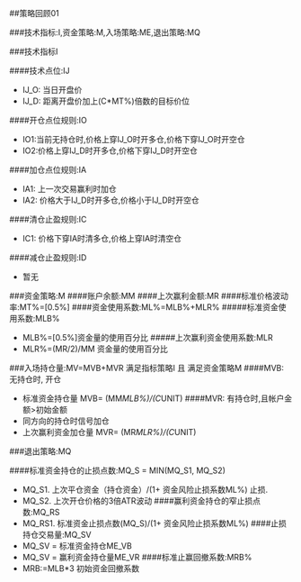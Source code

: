 ##策略回顾01

###技术指标:I,资金策略:M,入场策略:ME,退出策略:MQ

###技术指标I
 
  ####技术点位:IJ
  + IJ_O: 当日开盘价
  + IJ_D: 距离开盘价加上(C*MT%)倍数的目标价位


  ####开仓点位规则:IO
  * IO1:当前无持仓时,价格上穿IJ_O时开多仓,价格下穿IJ_O时开空仓
  * IO2:价格上穿IJ_D时开多仓,价格下穿IJ_D时开空仓


  ####加仓点位规则:IA
  * IA1: 上一次交易赢利时加仓
  * IA2: 价格大于IJ_D时开多仓,价格小于IJ_D时开空仓
  
  ####清仓止盈规则:IC
  * IC1: 价格下穿IA时清多仓,价格上穿IA时清空仓
  
  ####减仓止盈规则:ID
  * 暂无

###资金策略:M
 ####账户余额:MM
 ####上次赢利金额:MR
 ####标准价格波动率:MT%=[0.5%]
 ####资金使用系数:ML%=MLB%+MLR%
  #####标准资金使用系数:MLB%
  * MLB%=[0.5%]资金量的使用百分比
  #####上次赢利资金使用系数:MLR
  * MLR%=(MR/2)/MM 资金量的使用百分比

###入场持仓量:MV=MVB+MVR
满足指标策略I 且 满足资金策略M
  ####MVB: 无持仓时, 开仓
  * 标准资金持仓量 MVB= (MM*MLB%)/(C*UNIT)
  ####MVR: 有持仓时,且帐户金额>初始金额
  * 同方向的持仓时信号加仓
  * 上次赢利资金加仓量 MVR= (MR*MLR%)/(C*UNIT)

###退出策略:MQ

  ####标准资金持仓的止损点数:MQ_S = MIN(MQ_S1, MQ_S2)
  * MQ_S1. 上次平仓资金（持仓资金）/(1+ 资金风险止损系数ML%) 止损.
  * MQ_S2. 上次开仓价格的3倍ATR波动
  ####赢利资金持仓的窄止损点数:MQ_RS
  * MQ_RS1. 标准资金止损点数(MQ_S)/(1+ 资金风险止损系数ML%)
  ####止损持仓交易量:MQ_SV
  * MQ_SV = 标准资金持仓ME_VB
  * MQ_SV = 赢利资金持仓量ME_VR
  ####标准止赢回撤系数:MRB%
  * MRB:=MLB*3 初始资金回撤系数



